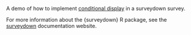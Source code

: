 A demo of how to implement [conditional display](https://surveydown.org/config-options#conditional-display) in a surveydown survey.

For more information about the {surveydown} R package, see the [surveydown](https://surveydown.org) documentation website.